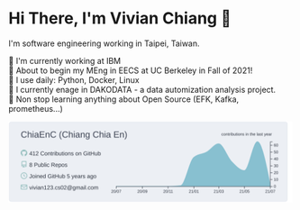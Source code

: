 # Hi There, I'm Vivian Chiang 🤗

I'm software engineering working in Taipei, Taiwan.

🏢 I'm currently working at IBM <br />
🏫 About to begin my MEng in EECS at UC Berkeley in Fall of 2021! <br />
🔨 I use daily: Python, Docker, Linux <br />
🚀 I currently enage in DAKODATA - a data automization analysis project. <br />
🌱 Non stop learning anything about Open Source (EFK, Kafka, prometheus...) <br />

[![](https://raw.githubusercontent.com/ChiaEnC/ChiaEnC/master/profile-summary-card-output/nord_bright/0-profile-details.svg)](https://github.com/vn7n24fzkq/github-profile-summary-cards)

